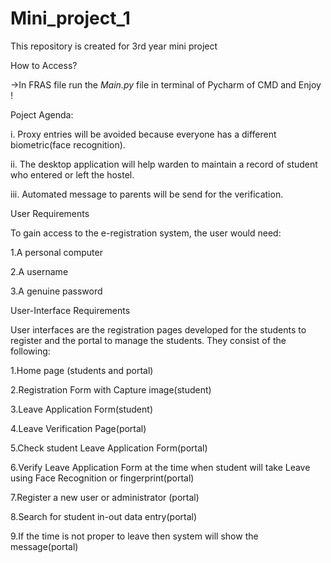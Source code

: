 # Mini_project_1
This repository is created for 3rd year mini project 

How to Access?

->In FRAS file run the *Main.py* file in terminal of Pycharm of CMD and Enjoy !

Poject Agenda:

i. Proxy entries will be avoided because everyone has a different biometric(face recognition).

ii. The desktop application will help warden to maintain a record of student who entered or left the hostel.

iii. Automated message to parents will be send for the verification.

User Requirements

To gain access to the e-registration system, the user would need:

1.A personal computer

2.A username

3.A genuine password

User-Interface Requirements

User interfaces are the registration pages developed for the students to register and the portal to manage the students. 
They consist of the following:

1.Home page (students and portal)

2.Registration Form with Capture image(student)

3.Leave Application Form(student)

4.Leave Verification Page(portal)

5.Check student Leave Application Form(portal)

6.Verify Leave Application Form at the time when student will take Leave using Face Recognition or fingerprint(portal)

7.Register a new user or administrator (portal)

8.Search for student in-out data entry(portal)

9.If the time is not proper to leave then system will show the message(portal)

